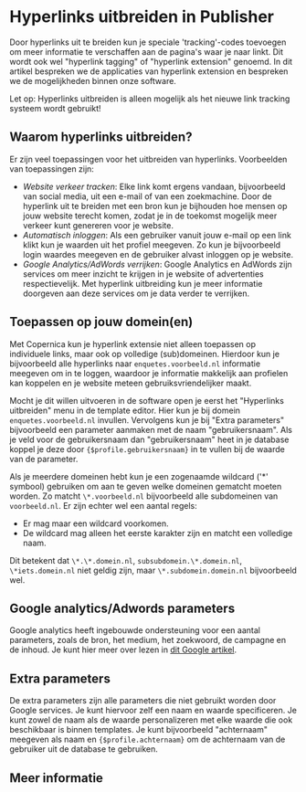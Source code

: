 # Hyperlinks uitbreiden in Publisher

Door hyperlinks uit te breiden kun je speciale 'tracking'-codes toevoegen 
om meer informatie te verschaffen aan de pagina's waar je naar linkt. 
Dit wordt ook wel "hyperlink tagging" of "hyperlink extension" genoemd. 
In dit artikel bespreken we de applicaties van hyperlink extension en 
bespreken we de mogelijkheden binnen onze software.

Let op: Hyperlinks uitbreiden is alleen mogelijk als het nieuwe link tracking 
systeem wordt gebruikt!

## Waarom hyperlinks uitbreiden?

Er zijn veel toepassingen voor het uitbreiden van hyperlinks. Voorbeelden 
van toepassingen zijn:

- *Website verkeer tracken*: Elke link komt ergens vandaan, bijvoorbeeld van 
social media, uit een e-mail of van een zoekmachine. Door de hyperlink uit te 
breiden met een bron kun je bijhouden hoe mensen op jouw website terecht 
komen, zodat je in de toekomst mogelijk meer verkeer kunt genereren voor 
je website.
- *Automatisch inloggen*: Als een gebruiker vanuit jouw e-mail op een link 
klikt kun je waarden uit het profiel meegeven. Zo kun je bijvoorbeeld login 
waardes meegeven en de gebruiker alvast inloggen op je website.
- *Google Analytics/AdWords verrijken*: Google Analytics en AdWords 
zijn services om meer inzicht te krijgen in je website of advertenties 
respectievelijk. Met hyperlink uitbreiding kun je meer informatie doorgeven 
aan deze services om je data verder te verrijken.

## Toepassen op jouw domein(en)

Met Copernica kun je hyperlink extensie niet alleen toepassen op individuele 
links, maar ook op volledige (sub)domeinen. Hierdoor kun je bijvoorbeeld 
alle hyperlinks naar `enquetes.voorbeeld.nl` informatie meegeven om in te loggen, 
waardoor je informatie makkelijk aan profielen kan koppelen en je website 
meteen gebruiksvriendelijker maakt.

Mocht je dit willen uitvoeren in de software open je eerst het "Hyperlinks 
uitbreiden" menu in de template editor. Hier kun je bij domein `enquetes.voorbeeld.nl` 
invullen. Vervolgens kun je bij "Extra parameters" bijvoorbeeld een parameter 
aanmaken met de naam "gebruikersnaam". Als je veld voor de gebruikersnaam 
dan "gebruikersnaam" heet in je database koppel je deze door `{$profile.gebruikersnaam}` 
in te vullen bij de waarde van de parameter.

Als je meerdere domeinen hebt kun je een zogenaamde wildcard ('\*' symbool) 
gebruiken om aan te geven welke domeinen gematcht moeten worden. Zo matcht 
`\*.voorbeeld.nl` bijvoorbeeld alle subdomeinen van `voorbeeld.nl`. Er zijn 
echter wel een aantal regels:

- Er mag maar een wildcard voorkomen.
- De wildcard mag alleen het eerste karakter zijn en matcht een volledige 
naam.

Dit betekent dat `\*.\*.domein.nl`, `subsubdomein.\*.domein.nl`, `\*iets.domein.nl` 
niet geldig zijn, maar `\*.subdomein.domein.nl` bijvoorbeeld wel.

## Google analytics/Adwords parameters

Google analytics heeft ingebouwde ondersteuning voor een aantal parameters, zoals 
de bron, het medium, het zoekwoord, de campagne en de inhoud. Je kunt hier meer 
over lezen in [dit Google artikel](https://support.google.com/analytics/answer/1033173?hl=nl&topic=1631856&ctx=topic).

## Extra parameters

De extra parameters zijn alle parameters die niet gebruikt worden door 
Google services. Je kunt hiervoor zelf een naam en waarde specificeren. 
Je kunt zowel de naam als de waarde personalizeren met elke waarde 
die ook beschikbaar is binnen templates. Je kunt bijvoorbeeld "achternaam" 
meegeven als naam en `{$profile.achternaam}` om de achternaam van de 
gebruiker uit de database te gebruiken.

## Meer informatie
